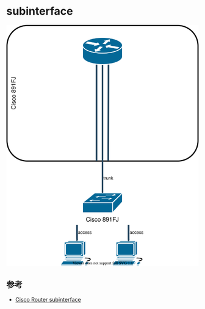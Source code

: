 # subinterface

![トポロジ](./topology.drawio.svg)

## 参考

- [Cisco Router subinterface](https://www.infraexpert.com/study/vlanz9.html)
